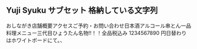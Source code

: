 ## Yuji Syuku サブセット 格納している文字列

おしながき店舗概要アクセスご予約・お問い合わせ日本酒アルコール串とん一品料理メニュー三代目ひょうたん名物!!！！全品税込み 1234567890 円日替わりはホワイトボードにて。、
